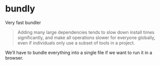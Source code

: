 # bundly

Very fast bundler

> Adding many large dependencies tends to slow down install times significantly, and make all operations slower for everyone globally, even if individuals only use a subset of tools in a project.

We’ll have to bundle everything into a single file if we want to run it in a browser.
